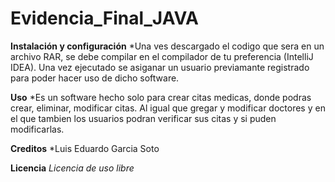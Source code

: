 # Evidencia_Final_JAVA

**Instalación y configuración**
*Una ves descargado el codigo que sera en un archivo RAR, se debe compilar en el compilador de tu preferencia (IntelliJ IDEA). Una vez ejecutado se asiganar un usuario previamante registrado para poder hacer uso de dicho software.

**Uso**
*Es un software hecho solo para crear citas medicas, donde podras crear, eliminar, modificar citas. Al igual que gregar y modificar doctores y en el que tambien los usuarios podran verificar sus citas y si puden modificarlas.

**Creditos**
*Luis Eduardo Garcia Soto

**Licencia**
*Licencia de uso libre*
